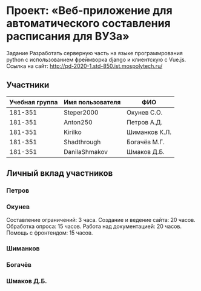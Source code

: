 # Проект: «Веб-приложение для автоматического составления расписания для ВУЗа»

Задание
Разработать серверную часть на языке программрования python с использованием фреймворка django и клиентскую c Vue.js.
Ссылка на сайт: http://pd-2020-1.std-850.ist.mospolytech.ru/

## Участники

| Учебная группа | Имя пользователя | ФИО                      |
|----------------|------------------|--------------------------|
| 181-351        | Steper2000       | Окунев С.О.              |
| 181-351        | Anton250         | Петров А.Д.              |
| 181-351        | Kirilko          | Шиманков К.Л.            |
| 181-351        | Shadthrough      | Богачёв М.Г.             |
| 181-351        | DanilaShmakov    | Шмаков Д.Б.              |


## Личный вклад участников

### Петров

### Окунев
Составление ограничений: 3 часа. Создание и ведение сайта: 20 часов.
Обработка опроса: 15 часов. Работа над документацией: 20 часов. Помощь с фронтендом: 15 часов.
### Шиманков

### Богачёв 

### Шмаков Д.Б.  
